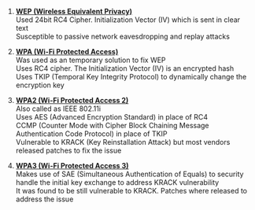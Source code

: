 1. **<u>WEP (Wireless Equivalent Privacy)</u>**  
   Used 24bit RC4 Cipher. Initialization Vector (IV) which is sent in clear text  
   Susceptible to passive network eavesdropping and replay attacks

2. **<u>WPA (Wi-Fi Protected Access)</u>**  
   Was used as an temporary solution to fix WEP  
   Uses RC4 cipher. The Initialization Vector (IV) is an encrypted hash  
   Uses TKIP (Temporal Key Integrity Protocol) to dynamically change the encryption key

3. **<u>WPA2 (Wi-Fi Protected Access 2)</u>**  
   Also called as IEEE 802.11i  
   Uses AES (Advanced Encryption Standard) in place of RC4  
   CCMP (Counter Mode with Cipher Block Chaining Message Authentication Code Protocol) in place of TKIP  
   Vulnerable to KRACK (Key Reinstallation Attack) but most vendors released patches to fix the issue

4. **<u>WPA3 (Wi-Fi Protected Access 3)</u>**  
   Makes use of SAE (Simultaneous Authentication of Equals) to security handle the initial key exchange to address KRACK vulnerability  
   It was found to be still vulnerable to KRACK. Patches where released to address the issue
